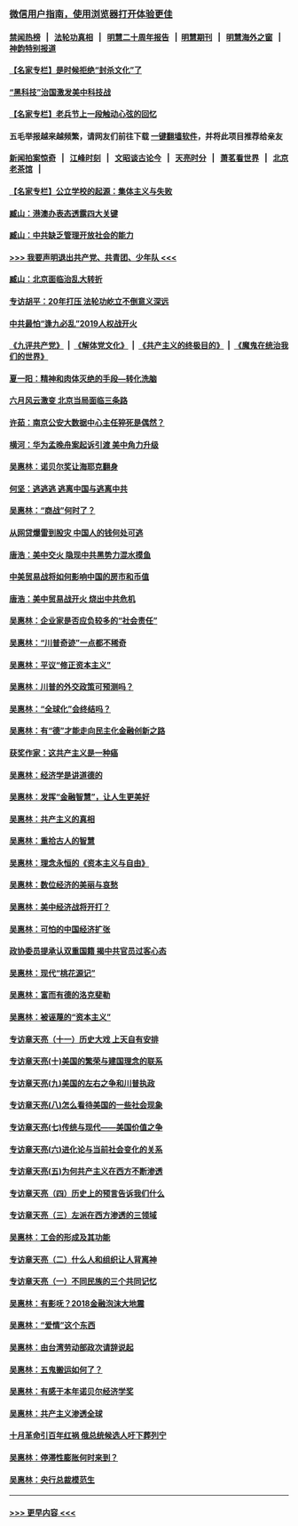 ### [微信用户指南，使用浏览器打开体验更佳](https://github.com/gfw-breaker/banned-news1/blob/master/indexes/wechat-guide.md?t=0)
#### [禁闻热榜](热点新闻.md?t=0)  &nbsp;&nbsp;|&nbsp;&nbsp; [法轮功真相](https://github.com/gfw-breaker/truth/blob/master/README.md?t=0) &nbsp;&nbsp;|&nbsp;&nbsp; [明慧二十周年报告](https://github.com/gfw-breaker/mh-reports/blob/master/README.md?t=0) &nbsp;&nbsp;|&nbsp;&nbsp;[明慧期刊](https://github.com/gfw-breaker/mh-qikan) &nbsp;&nbsp;|&nbsp;&nbsp; [明慧海外之窗](https://github.com/gfw-breaker/mh-news/blob/master/README.md?t=0) &nbsp;&nbsp;|&nbsp;&nbsp; [神韵特别报道](https://github.com/gfw-breaker/mh-news/blob/master/shenyun.md?t=0)
#### [【名家专栏】是时候拒绝“封杀文化”了](../pages/nsc423/n11814093.md?t=02150433) 
#### [“黑科技”治国激发美中科技战](../pages/nsc423/n11638056.md?t=02150433) 
#### [【名家专栏】老兵节上一段触动心弦的回忆](../pages/nsc423/n11646016.md?t=02150433) 
#### 五毛举报越来越频繁，请网友们前往下载 [一键翻墙软件](https://github.com/gfw-breaker/ssr-accounts)，并将此项目推荐给亲友
#### [新闻拍案惊奇](https://github.com/gfw-breaker/banned-news1/blob/master/pages/link4.md) &nbsp;&nbsp;|&nbsp;&nbsp; [江峰时刻](https://github.com/gfw-breaker/banned-news1/blob/master/pages/link4.md) &nbsp;&nbsp;|&nbsp;&nbsp; [文昭谈古论今](https://github.com/gfw-breaker/banned-news1/blob/master/pages/link4.md) &nbsp;&nbsp;|&nbsp;&nbsp; [天亮时分](https://github.com/gfw-breaker/banned-news1/blob/master/pages/link4.md) &nbsp;&nbsp;|&nbsp;&nbsp; [萧茗看世界](https://github.com/gfw-breaker/banned-news1/blob/master/pages/link4.md) &nbsp;&nbsp;|&nbsp;&nbsp; [北京老茶馆](https://github.com/gfw-breaker/banned-news1/blob/master/pages/link4.md) &nbsp;&nbsp;|&nbsp;&nbsp; 
#### [【名家专栏】公立学校的起源：集体主义与失败](../pages/nsc423/n11601833.md?t=02150433) 
#### [臧山：港澳办表态透露四大关键](../pages/nsc423/n11421628.md?t=02150433) 
#### [臧山：中共缺乏管理开放社会的能力](../pages/nsc423/n11407457.md?t=02150433) 
#### [>>> 我要声明退出共产党、共青团、少年队 <<<](https://github.com/begood0513/goodnews/blob/master/quit/letter.md) 
#### [臧山：北京面临治乱大转折](../pages/nsc423/n11406895.md?t=02150433) 
#### [专访胡平：20年打压 法轮功屹立不倒意义深远](../pages/nsc423/n11398800.md?t=02150433) 
#### [中共最怕“逢九必乱”2019人权战开火](../pages/nsc423/n11385248.md?t=02150433) 
#### [《九评共产党》](https://github.com/begood0513/9ping.md/blob/master/README.md) &nbsp;|&nbsp; [《解体党文化》](../../../../jtdwh.md/blob/master/README.md)  &nbsp;|&nbsp; [《共产主义的终极目的》](../../../../gczydzjmd.md/blob/master/README.md) &nbsp;|&nbsp; [《魔鬼在统治我们的世界》](../../../../mgztzwmdsj.md/blob/master/README.md) 
#### [夏一阳：精神和肉体灭绝的手段—转化洗脑](../pages/nsc423/n11368250.md?t=02150433) 
#### [六月风云激变 北京当局面临三条路](../pages/nsc423/n11313668.md?t=02150433) 
#### [许茹：南京公安大数据中心主任猝死是偶然？](../pages/nsc423/n11064744.md?t=02150433) 
#### [横河：华为孟晚舟案起诉引渡 美中角力升级](../pages/nsc423/n11027230.md?t=02150433) 
#### [吴惠林：诺贝尔奖让海耶克翻身](../pages/nsc423/n10890049.md?t=02150433) 
#### [何坚：逃逃逃 逃离中国与逃离中共](../pages/nsc423/n10592891.md?t=02150433) 
#### [吴惠林：“商战”何时了？](../pages/nsc423/n10573558.md?t=02150433) 
#### [从网贷爆雷到股灾 中国人的钱何处可逃](../pages/nsc423/n10572800.md?t=02150433) 
#### [唐浩：美中交火 隐现中共黑势力混水摸鱼](../pages/nsc423/n10544040.md?t=02150433) 
#### [中美贸易战将如何影响中国的房市和币值](../pages/nsc423/n10543697.md?t=02150433) 
#### [唐浩：美中贸易战开火 烧出中共危机](../pages/nsc423/n10540126.md?t=02150433) 
#### [吴惠林：企业家是否应负较多的“社会责任”](../pages/nsc423/n10535022.md?t=02150433) 
#### [吴惠林：“川普奇迹”一点都不稀奇](../pages/nsc423/n10512808.md?t=02150433) 
#### [吴惠林：平议“修正资本主义”](../pages/nsc423/n10495724.md?t=02150433) 
#### [吴惠林：川普的外交政策可预测吗？](../pages/nsc423/n10462387.md?t=02150433) 
#### [吴惠林：“全球化”会终结吗？](../pages/nsc423/n10452838.md?t=02150433) 
#### [吴惠林：有“德”才能走向民主化金融创新之路](../pages/nsc423/n10432292.md?t=02150433) 
#### [获奖作家：这共产主义是一种癌](../pages/nsc423/n10431541.md?t=02150433) 
#### [吴惠林：经济学是讲道德的](../pages/nsc423/n10398014.md?t=02150433) 
#### [吴惠林：发挥“金融智慧”，让人生更美好](../pages/nsc423/n10375019.md?t=02150433) 
#### [吴惠林：共产主义的真相](../pages/nsc423/n10351394.md?t=02150433) 
#### [吴惠林：重拾古人的智慧](../pages/nsc423/n10337691.md?t=02150433) 
#### [吴惠林：理念永恒的《资本主义与自由》](../pages/nsc423/n10316274.md?t=02150433) 
#### [吴惠林：数位经济的美丽与哀愁](../pages/nsc423/n10292946.md?t=02150433) 
#### [吴惠林：美中经济战将开打？](../pages/nsc423/n10258825.md?t=02150433) 
#### [吴惠林：可怕的中国经济扩张](../pages/nsc423/n10219147.md?t=02150433) 
#### [政协委员提承认双重国籍 揭中共官员过客心态](../pages/nsc423/n10208809.md?t=02150433) 
#### [吴惠林：现代“桃花源记”](../pages/nsc423/n10185234.md?t=02150433) 
#### [吴惠林：富而有德的洛克斐勒](../pages/nsc423/n10142264.md?t=02150433) 
#### [吴惠林：被诬蔑的“资本主义”](../pages/nsc423/n10124816.md?t=02150433) 
#### [专访章天亮（十一）历史大戏 上天自有安排](../pages/nsc423/n10094905.md?t=02150433) 
#### [专访章天亮(十)美国的繁荣与建国理念的联系](../pages/nsc423/n10094899.md?t=02150433) 
#### [专访章天亮(九)美国的左右之争和川普执政](../pages/nsc423/n10094889.md?t=02150433) 
#### [专访章天亮(八)怎么看待美国的一些社会现象](../pages/nsc423/n10094857.md?t=02150433) 
#### [专访章天亮(七)传统与现代——美国价值之争](../pages/nsc423/n10093140.md?t=02150433) 
#### [专访章天亮(六)进化论与当前社会变化的关系](../pages/nsc423/n10092036.md?t=02150433) 
#### [专访章天亮(五)为何共产主义在西方不断渗透](../pages/nsc423/n10083620.md?t=02150433) 
#### [专访章天亮（四）历史上的预言告诉我们什么](../pages/nsc423/n10083606.md?t=02150433) 
#### [专访章天亮（三）左派在西方渗透的三领域](../pages/nsc423/n10081115.md?t=02150433) 
#### [吴惠林：工会的形成及其功能](../pages/nsc423/n10080633.md?t=02150433) 
#### [专访章天亮（二）什么人和组织让人背离神](../pages/nsc423/n10076637.md?t=02150433) 
#### [专访章天亮（一）不同民族的三个共同记忆](../pages/nsc423/n10074188.md?t=02150433) 
#### [吴惠林：有影呒？2018金融泡沫大地震](../pages/nsc423/n10040534.md?t=02150433) 
#### [吴惠林：“爱情”这个东西](../pages/nsc423/n10019423.md?t=02150433) 
#### [吴惠林：由台湾劳动部政次请辞说起](../pages/nsc423/n9979679.md?t=02150433) 
#### [吴惠林：五鬼搬运如何了？](../pages/nsc423/n9925338.md?t=02150433) 
#### [吴惠林：有感于本年诺贝尔经济学奖](../pages/nsc423/n9871883.md?t=02150433) 
#### [吴惠林：共产主义渗透全球](../pages/nsc423/n9812748.md?t=02150433) 
#### [十月革命引百年红祸 俄总统候选人吁下葬列宁](../pages/nsc423/n9810182.md?t=02150433) 
#### [吴惠林：停滞性膨胀何时来到？](../pages/nsc423/n9764136.md?t=02150433) 
#### [吴惠林：央行总裁模范生](../pages/nsc423/n9728134.md?t=02150433) 

----
#### [ >>> 更早内容 <<< ](../indexes/nsc423-earlier.md)
